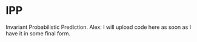 # IPP
Invariant Probabilistic Prediction. Alex: I will upload code here as soon as I have it in some final form.
